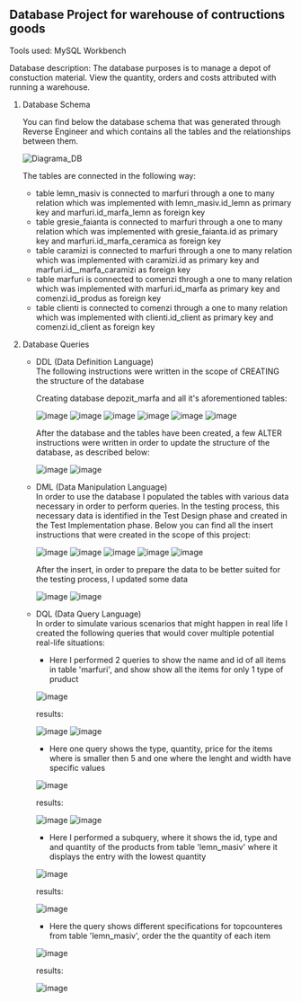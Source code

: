 ## Database Project for warehouse of contructions goods

Tools used: MySQL Workbench

Database description: The database purposes is to manage a depot of constuction material. View the quantity, orders and costs attributed with running a warehouse.

  1. Database Schema
     
     You can find below the database schema that was generated through Reverse Engineer and which contains all the tables and the relationships between them.
     
     ![Diagrama_DB](https://github.com/user-attachments/assets/e6dcb59d-5bc0-458e-9bf5-dd59d7af50ee)

     The tables are connected in the following way:
           <ul>
                <li>table lemn_masiv is connected to marfuri through a one to many relation which was implemented with lemn_masiv.id_lemn as primary key and marfuri.id_marfa_lemn as foreign key</li>
                <li>table gresie_faianta is connected to marfuri through a one to many relation which was implemented with gresie_faianta.id as primary key and marfuri.id_marfa_ceramica as foreign key</li>
                <li>table caramizi is connected to marfuri through a one to many relation which was implemented with caramizi.id as primary key and marfuri.id__marfa_caramizi as foreign key</li>
                <li>table marfuri is connected to comenzi through a one to many relation which was implemented with marfuri.id_marfa as primary key and comenzi.id_produs as foreign key</li>
                <li>table clienti is connected to comenzi through a one to many relation which was implemented with clienti.id_client as primary key and comenzi.id_client as foreign key</li>
        </ul>
  2. Database Queries
         <ul>
                <li>DDL (Data Definition Language)</li>
                The following instructions were written in the scope of CREATING the structure of the database
     
      Creating database depozit_marfa and all it's aforementioned tables:
     
      ![image](https://github.com/user-attachments/assets/2f8d3927-fb00-43e3-96a2-1a29d175db94) ![image](https://github.com/user-attachments/assets/0180ed81-32db-4fd6-b3e0-11765f988589) 
     ![image](https://github.com/user-attachments/assets/b44d550e-7afd-4f5b-aff3-c14005eb00ce) ![image](https://github.com/user-attachments/assets/d5e8534d-5257-419f-99b7-af63b1ae9747) ![image](https://github.com/user-attachments/assets/e67a82e1-fc30-4ac3-a5ce-8d95fa810769) ![image](https://github.com/user-attachments/assets/1242d47b-5235-42a2-99d8-0eec2af688e2)

     After the database and the tables have been created, a few ALTER instructions were written in order to update the structure of the database, as described below:
     
     ![image](https://github.com/user-attachments/assets/c0fde079-2101-4101-896d-cdc0e4762859) ![image](https://github.com/user-attachments/assets/b188894a-13e5-4cb4-b7ad-68761fc596f2)


     <li>DML (Data Manipulation Language)</li>
     In order to use the database I populated the tables with various data necessary in order to perform queries. In the testing process, this necessary data is identified in the Test Design phase and created in the Test Implementation phase.
     Below you can find all the insert instructions that were created in the scope of this project:
     
     ![image](https://github.com/user-attachments/assets/93025d17-cbfa-4224-b6b3-c6a4d889f0ca) ![image](https://github.com/user-attachments/assets/541beaa0-c3b1-4678-96ca-d1e98b778d87)
     ![image](https://github.com/user-attachments/assets/db803da6-6f0c-4a8f-b65a-8ca270ea557c) ![image](https://github.com/user-attachments/assets/772c2175-67e4-4848-a1d7-f0c04b5b9957)
     ![image](https://github.com/user-attachments/assets/3f6c1ebd-1de7-4995-bd13-bf0b2794fde9)

     After the insert, in order to prepare the data to be better suited for the testing process, I updated some data

     ![image](https://github.com/user-attachments/assets/66ce36af-4b4c-4932-8232-7c94b0728941)
     ![image](https://github.com/user-attachments/assets/917e67f8-1926-4b28-8854-d8167bd22bdb)

     <li>DQL (Data Query Language)</li>
     In order to simulate various scenarios that might happen in real life I created the following queries that would cover multiple potential real-life situations:
     
     - Here I performed 2 queries to show the name and id of all items in table 'marfuri', and show show all the items for only 1 type of pruduct
     
     ![image](https://github.com/user-attachments/assets/4fa6b6ec-ef00-48ac-a0e0-34b489417e2d)
     
     results:
     
     ![image](https://github.com/user-attachments/assets/df180cb2-137b-4fc8-8ae8-86dc3ff85cd3) ![image](https://github.com/user-attachments/assets/4a36f01c-af04-4a2f-a755-af27df8dc059)

     - Here one query shows the type, quantity, price for the items where is smaller then 5 and one where the lenght and width have specific values

     ![image](https://github.com/user-attachments/assets/5709f35b-b307-4d32-8e7a-a9482961b972)

     results:

     ![image](https://github.com/user-attachments/assets/cad3a93f-1178-4a17-9e4e-beea0dc5076d) ![image](https://github.com/user-attachments/assets/2c2ba7f9-7837-4937-84fd-38d3fc94c53e)

     - Here I performed a subquery, where it shows the id, type and and quantity of the products from table 'lemn_masiv' where it displays the entry with the lowest quantity
     
     ![image](https://github.com/user-attachments/assets/807aa7bb-7cff-423c-aba8-f52ac934bd78)

     results:

     ![image](https://github.com/user-attachments/assets/01c91ba9-d9b7-48bc-9ec0-669f8554e4cd)

     - Here the query shows different specifications for topcounteres from table 'lemn_masiv', order the the quantity of each item
    
     ![image](https://github.com/user-attachments/assets/2f3d0f19-228b-4a26-a373-50a215352d57)

     results:

     ![image](https://github.com/user-attachments/assets/817a96c6-20a1-43eb-8210-bc8341c78699)



     



  </ul>



  
                  
